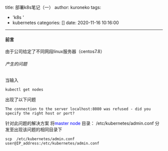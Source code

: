 title: 部署k8s笔记（一）
author: kuroneko
tags:
  - 'k8s '
  - kubernetes
categories: []
date: 2020-11-16 10:16:00
---
#### 前言
由于公司给定了不同网段linux服务器（centos7.8）
###### 产生的问题
当输入 
```
kubectl get nodes
```
出现了以下问题
```
The connection to the server localhost:8080 was refused - did you specify the right host or port?
```
针对此问题的解决方案
将<font color=blue>master node</font> 目录：  /etc/kubernetes/admin.conf   分发至出现该问题的相同目录下
```
scp  /etc/kubernetes/admin.conf  user@IP_address:/etc/kubernetes/admin.conf
```